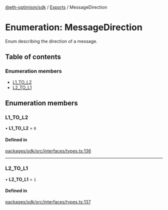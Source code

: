[@eth-optimism/sdk](../README.md) / [Exports](../modules.md) / MessageDirection

# Enumeration: MessageDirection

Enum describing the direction of a message.

## Table of contents

### Enumeration members

- [L1\_TO\_L2](MessageDirection.md#l1_to_l2)
- [L2\_TO\_L1](MessageDirection.md#l2_to_l1)

## Enumeration members

### L1\_TO\_L2

• **L1\_TO\_L2** = `0`

#### Defined in

[packages/sdk/src/interfaces/types.ts:136](https://github.com/ethereum-optimism/optimism/blob/e5a9fd56/packages/sdk/src/interfaces/types.ts#L136)

___

### L2\_TO\_L1

• **L2\_TO\_L1** = `1`

#### Defined in

[packages/sdk/src/interfaces/types.ts:137](https://github.com/ethereum-optimism/optimism/blob/e5a9fd56/packages/sdk/src/interfaces/types.ts#L137)
